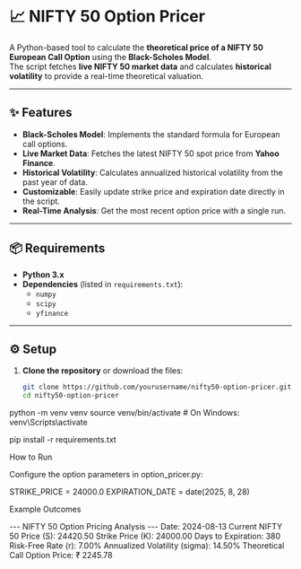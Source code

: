 # 📈 NIFTY 50 Option Pricer

A Python-based tool to calculate the **theoretical price of a NIFTY 50 European Call Option** using the **Black-Scholes Model**.  
The script fetches **live NIFTY 50 market data** and calculates **historical volatility** to provide a real-time theoretical valuation.

---

## ✨ Features

- **Black-Scholes Model**: Implements the standard formula for European call options.
- **Live Market Data**: Fetches the latest NIFTY 50 spot price from **Yahoo Finance**.
- **Historical Volatility**: Calculates annualized historical volatility from the past year of data.
- **Customizable**: Easily update strike price and expiration date directly in the script.
- **Real-Time Analysis**: Get the most recent option price with a single run.

---

## 📦 Requirements

- **Python 3.x**
- **Dependencies** (listed in `requirements.txt`):
  - `numpy`
  - `scipy`
  - `yfinance`

---

## ⚙️ Setup

1. **Clone the repository** or download the files:
   ```bash
   git clone https://github.com/yourusername/nifty50-option-pricer.git
   cd nifty50-option-pricer

python -m venv venv
source venv/bin/activate  # On Windows: venv\Scripts\activate

pip install -r requirements.txt



How to Run

Configure the option parameters in option_pricer.py:

STRIKE_PRICE = 24000.0
EXPIRATION_DATE = date(2025, 8, 28)

Example Outcomes 

--- NIFTY 50 Option Pricing Analysis ---
Date: 2024-08-13
Current NIFTY 50 Price (S): 24420.50
Strike Price (K): 24000.00
Days to Expiration: 380
Risk-Free Rate (r): 7.00%
Annualized Volatility (sigma): 14.50%
Theoretical Call Option Price: ₹ 2245.78